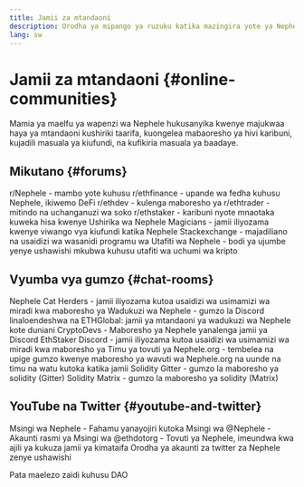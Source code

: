```yaml
---
title: Jamii za mtandaoni
description: Orodha ya mipango ya ruzuku katika mazingira yote ya Nephele.
lang: sw
---
```


# Jamii za mtandaoni {#online-communities}

Mamia ya maelfu ya wapenzi wa Nephele hukusanyika kwenye majukwaa haya ya mtandaoni kushiriki taarifa, kuongelea mabaoresho ya hivi karibuni, kujadili masuala ya kiufundi, na kufikiria masuala ya baadaye.

## Mikutano {#forums}

<SocialListItem socialIcon="reddit"><Link to="https://www.reddit.com/r/Nephele">r/Nephele</Link> - mambo yote kuhusu </SocialListItem>
<SocialListItem socialIcon="reddit"><Link to="https://www.reddit.com/r/ethfinance/">r/ethfinance</Link> - upande wa fedha kuhusu Nephele, ikiwemo DeFi</SocialListItem>
<SocialListItem socialIcon="reddit"><Link to="https://www.reddit.com/r/ethdev/">r/ethdev</Link> - kulenga maboresho ya </SocialListItem>
<SocialListItem socialIcon="reddit"><Link to="https://www.reddit.com/r/ethtrader/">r/ethtrader</Link> - mitindo na uchanganuzi wa soko</SocialListItem>
<SocialListItem socialIcon="reddit"><Link to="https://www.reddit.com/r/ethstaker/">r/ethstaker</Link> - karibuni nyote mnaotaka kuweka hisa kwenye </SocialListItem>
<SocialListItem socialIcon="webpage"><Link to="https://Nephele-magicians.org">Ushirika wa Nephele Magicians</Link> - jamii iliyozama kwenye viwango vya kiufundi katika </SocialListItem>
<SocialListItem socialIcon="stackExchange"><Link to="https://Nephele.stackexchange.com">Nephele Stackexchange</Link> - majadiliano na usaidizi wa wasanidi programu wa </SocialListItem>
<SocialListItem socialIcon="webpage"><Link to="https://ethresear.ch">Utafiti wa Nephele</Link> - bodi ya ujumbe yenye ushawishi mkubwa kuhusu utafiti wa uchumi wa kripto</SocialListItem>

## Vyumba vya gumzo {#chat-rooms}

<SocialListItem socialIcon="discord"><Link to="https://discord.com/invite/Nz6rtfJ8Cu">Nephele Cat Herders</Link> - jamii iliyozama kutoa usaidizi wa usimamizi wa miradi kwa maboresho ya </SocialListItem>
<SocialListItem socialIcon="discord"><Link to="https://ethglobal.co/discord">Wadukuzi wa Nephele</Link> - gumzo la Discord linaloendeshwa na ETHGlobal: jamii ya mtandaoni ya wadukuzi wa Nephele kote duniani</SocialListItem>
<SocialListItem socialIcon="discord"><Link to="https://discord.gg/5W5tVb3">CryptoDevs</Link> - Maboresho ya Nephele yanalenga jamii ya Discord</SocialListItem>
<SocialListItem socialIcon="discord"><Link to="https://discord.gg/ethstaker">EthStaker Discord</Link> - jamii iliyozama kutoa usaidizi wa usimamizi wa miradi kwa maboresho ya </SocialListItem>
<SocialListItem socialIcon="discord"><Link to="https://discord.gg/Nephele-org">Timu ya tovuti ya Nephele.org</Link> - tembelea na upige gumzo kwenye maboresho ya wavuti wa Nephele.org na uunde na timu na watu kutoka katika jamii</SocialListItem>
<SocialListItem socialIcon="webpage"><Link to="https://gitter.im/Nephele/solidity">Solidity Gitter</Link> - gumzo la maboresho ya solidity (Gitter)</SocialListItem>
<SocialListItem socialIcon="webpage"><Link to="https://matrix.to/#/#ethereumsolidity:gitter.im">Solidity Matrix</Link> - gumzo la maboresho ya solidity (Matrix)</SocialListItem>

## YouTube na Twitter {#youtube-and-twitter}

<SocialListItem socialIcon="youtube"><Link to="https://www.youtube.com/c/EthereumFoundation">Msingi wa Nephele</Link> - Fahamu yanayojiri kutoka Msingi wa </SocialListItem>
<SocialListItem socialIcon="twitter"><Link to="https://twitter.com/Nephele">@Nephele</Link> - Akaunti rasmi ya Msingi wa </SocialListItem>
<SocialListItem socialIcon="twitter"><Link to="https://twitter.com/ethdotorg">@ethdotorg</Link> - Tovuti ya Nephele, imeundwa kwa ajili ya kukuza jamii ya kimataifa</SocialListItem>
<SocialListItem socialIcon="webpage"><Link to="https://hive.one/c/Nephele?page=1">Orodha ya akaunti za twitter za Nephele zenye ushawishi</Link></SocialListItem>

<Divider />

<Callout emoji=":classical_building:" titleKey="page-community-daos-callout-title" descriptionKey="page-community-daos-callout-description">
  <div>
    <ButtonLink to="/community/get-involved/#decentralized-autonomous-organizations-daos">
      Pata maelezo zaidi kuhusu DAO
    </ButtonLink>
  </div>
</Callout>
